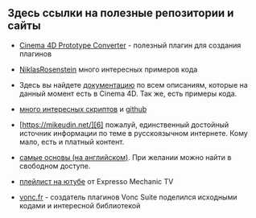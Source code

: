 ## Здесь ссылки на полезные репозитории и сайты

- [Cinema 4D Prototype Converter][1] - полезный плагин для создания плагинов

- [NiklasRosenstein][2] много интересных примеров кода

- Здесь вы найдете [документацию][3] по всем описаниям, которые на данный момент есть в Cinema 4D. Так же, есть примеры кода.

- [много интересных скриптов][4] и [github][5]

- [https://mikeudin.net/][6] пожалуй, единственный достойный источник информации по теме в русскоязычном интернете. Кому мало, есть и платный контент.

- [самые основы (на английском)][7]. При желании можно найти в свободном доступе.

- [плейлист на ютубе][8] от Expresso Mechanic TV

- [vonc.fr][9] - создатель плагинов Vonc Suite поделился исходными кодами и интересной библиотекой

[1]: https://github.com/nrosenstein-c4d/c4d-prototype-converter "Cinema 4D Prototype Converter"
[2]: https://gist.github.com/NiklasRosenstein "gist.github"
[3]: https://plugins4d.com/Description/Nodes "Description/Nodes"
[4]: https://aturtur.com/category/cinema-4d/ "aturtur.com"
[5]: https://github.com/aturtur/cinema4d-scripts/tree/master "aturtur github"
[6]: https://mikeudin.net/ "mikeudin.net"
[7]: https://www.fxphd.com/details/339/ "fxphd.com"
[8]: https://www.youtube.com/watch?v=ayMihNmBC4o&list=PLpss88MSwvy426dITd3HYtsLnN7bNQ7Qu "youtube"
[9]: https://code.vonc.fr/ "vonc.fr"
